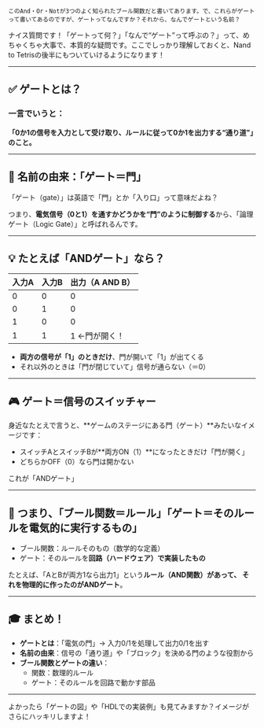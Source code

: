 ```
このAnd・Or・Notが3つのよく知られたブール関数だと書いてあります。で、これらがゲートって書いてあるのですが、ゲートってなんですか？それから、なんでゲートという名前？
```

ナイス質問です！「ゲートって何？」「なんで“ゲート”って呼ぶの？」って、めちゃくちゃ大事で、本質的な疑問です。ここでしっかり理解しておくと、Nand to Tetrisの後半にもついていけるようになります！

---

## ✅ ゲートとは？

### 一言でいうと：
**「0か1の信号を入力として受け取り、ルールに従って0か1を出力する“通り道”」のこと。**

---

## 🔌 名前の由来：「ゲート＝門」

「ゲート（gate）」は英語で「門」とか「入り口」って意味だよね？

つまり、**電気信号（0と1）を通すかどうかを“門”のように制御する**から、「論理ゲート（Logic Gate）」と呼ばれるんです。

---

## 💡 たとえば「ANDゲート」なら？

| 入力A | 入力B | 出力（A AND B） |
|--------|--------|----------------|
| 0      | 0      | 0              |
| 0      | 1      | 0              |
| 1      | 0      | 0              |
| 1      | 1      | 1 ←門が開く！|

- **両方の信号が「1」のときだけ**、門が開いて「1」が出てくる
- それ以外のときは「門が閉じていて」信号が通らない（＝0）

---

## 🎮 ゲート＝信号のスイッチャー

身近なたとえで言うと、**ゲームのステージにある門（ゲート）**みたいなイメージです：

- スイッチAとスイッチBが**両方ON（1）**になったときだけ「門が開く」
- どちらかOFF（0）なら門は開かない

これが「ANDゲート」

---

## 🧱 つまり、「ブール関数＝ルール」「ゲート＝そのルールを電気的に実行するもの」

- ブール関数：ルールそのもの（数学的な定義）
- ゲート：そのルールを**回路（ハードウェア）で実装したもの**

たとえば、「AとBが両方1なら出力1」という**ルール（AND関数）**があって、
それを物理的に作ったのが**ANDゲート**。

---

## 🎓 まとめ！

- **ゲートとは**：「電気の門」→ 入力0/1を処理して出力0/1を出す
- **名前の由来**：信号の「通り道」や「ブロック」を決める門のような役割から
- **ブール関数とゲートの違い**：
  - 関数：数理的ルール
  - ゲート：そのルールを回路で動かす部品

---

よかったら「ゲートの図」や「HDLでの実装例」も見てみますか？イメージがさらにハッキリしますよ！
